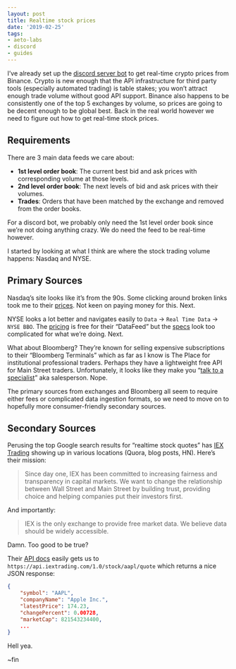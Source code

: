 ```yaml
---
layout: post
title: Realtime stock prices
date: '2019-02-25'
tags:
- aeto-labs
- discord
- guides
---
```


I’ve already set up the [discord server bot](https://github.com/tonyin/aeto-bot) to get real-time crypto prices from Binance. Crypto is new enough that the API infrastructure for third party tools (especially automated trading) is table stakes; you won’t attract enough trade volume without good API support. Binance also happens to be consistently one of the top 5 exchanges by volume, so prices are going to be decent enough to be global best. Back in the real world however we need to figure out how to get real-time stock prices.

## Requirements

There are 3 main data feeds we care about:

* **1st level order book**: The current best bid and ask prices with corresponding volume at those levels.
* **2nd level order book**: The next levels of bid and ask prices with their volumes.
* **Trades**: Orders that have been matched by the exchange and removed from the order books.

For a discord bot, we probably only need the 1st level order book since we’re not doing anything crazy. We do need the feed to be real-time however.

I started by looking at what I think are where the stock trading volume happens: Nasdaq and NYSE.

## Primary Sources

Nasdaq’s site looks like it’s from the 90s. Some clicking around broken links took me to their [prices](https://www.nasdaqtrader.com/Trader.aspx?id=DPUSdata). Not keen on paying money for this. Next.

NYSE looks a lot better and navigates easily to `Data` -> `Real Time Data` -> `NYSE BBO`. The [pricing](https://www.nyse.com/publicdocs/nyse/data/NYSE_Market_Data_Pricing.pdf) is free for their “DataFeed” but the [specs](https://www.nyse.com/publicdocs/nyse/data/XDP_Common_Client_Specification_v2.1h.pdf) look too complicated for what we’re doing. Next.

What about Bloomberg? They’re known for selling expensive subscriptions to their “Bloomberg Terminals” which as far as I know is The Place for institutional professional traders. Perhaps they have a lightweight free API for Main Street traders. Unfortunately, it looks like they make you “[talk to a specialist](https://www.bloomberg.com/professional/product/market-data/)” aka salesperson. Nope.

The primary sources from exchanges and Bloomberg all seem to require either fees or complicated data ingestion formats, so we need to move on to hopefully more consumer-friendly secondary sources.

## Secondary Sources

Perusing the top Google search results for “realtime stock quotes” has [IEX Trading](https://iextrading.com/) showing up in various locations (Quora, blog posts, HN). Here’s their mission:

> Since day one, IEX has been committed to increasing fairness and transparency in capital markets. We want to change the relationship between Wall Street and Main Street by building trust, providing choice and helping companies put their investors first.

And importantly:

> IEX is the only exchange to provide free market data. We believe data should be widely accessible.

Damn. Too good to be true?

Their [API docs](https://iextrading.com/developer/docs/) easily gets us to `https://api.iextrading.com/1.0/stock/aapl/quote` which returns a nice JSON response:

```json
{
	"symbol": "AAPL",
	"companyName": "Apple Inc.",
	"latestPrice": 174.23,
	"changePercent": 0.00728,
	"marketCap": 821543234400,
	...
}
```

Hell yea.

~fin